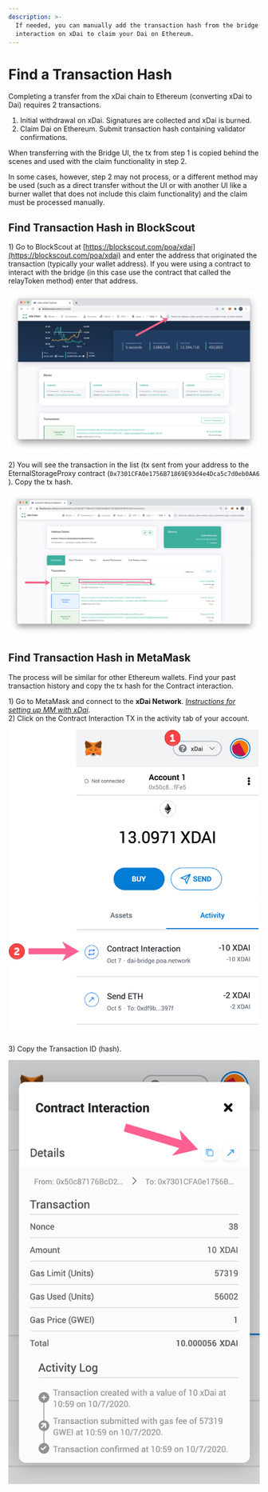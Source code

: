 ```yaml
---
description: >-
  If needed, you can manually add the transaction hash from the bridge
  interaction on xDai to claim your Dai on Ethereum.
---
```


# Find a Transaction Hash

Completing a transfer from the xDai chain to Ethereum \(converting xDai to Dai\) requires 2 transactions.

1. Initial withdrawal on xDai. Signatures are collected and xDai is burned.
2. Claim Dai on Ethereum. Submit transaction hash containing validator confirmations.  

When transferring with the Bridge UI, the tx from step 1 is copied behind the scenes and used with the claim functionality in step 2.

In some cases, however, step 2 may not process, or a different method may be used \(such as a direct transfer without the UI or with another UI like a burner wallet that does not include this claim functionality\) and the claim must be processed manually.

## Find Transaction Hash in BlockScout

1\) Go to BlockScout at [https://blockscout.com/poa/xdai](https://blockscout.com/poa/xdai) and enter the address that originated the transaction \(typically your wallet address\). If you were using a contract to interact with the bridge \(in this case use the contract that called the relayToken method\) enter that address.

![](../../../.gitbook/assets/xdai-bs.jpg)

2\) You will see the transaction in the list \(tx sent from your address to the EternalStorageProxy contract \(`0x7301CFA0e1756B71869E93d4e4Dca5c7d0eb0AA6`  \). Copy the tx hash.

![](../../../.gitbook/assets/xdai-bs2.jpg)

## Find Transaction Hash in MetaMask

The process will be similar for other Ethereum wallets. Find your past transaction history and copy the tx hash for the Contract interaction.

1\) Go to MetaMask and connect to the **xDai Network**. [_Instructions for setting up MM with xDai_](../../wallets/metamask/metamask-setup.md).  
2\) Click on the Contract Interaction TX in the activity tab of your account.

![](../../../.gitbook/assets/mm1%20%281%29.jpg)

3\) Copy the Transaction ID \(hash\).

![Copy the tx hash for the contract interaction](../../../.gitbook/assets/mm2%20%281%29.jpg)




